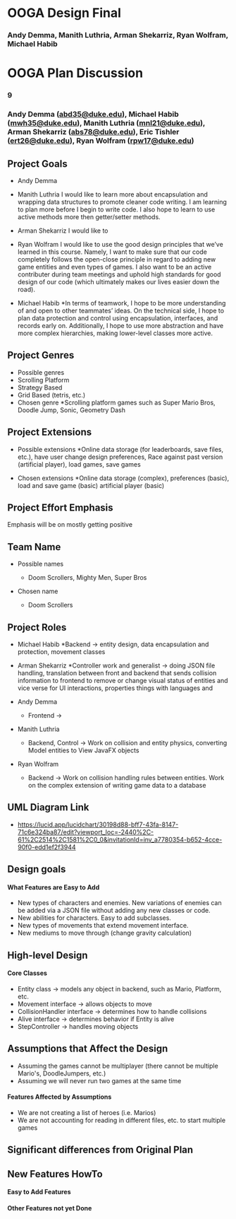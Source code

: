 # OOGA Design Final
### Andy Demma, Manith Luthria, Arman Shekarriz, Ryan Wolfram, Michael Habib

# OOGA Plan Discussion
### 9
### Andy Demma (abd35@duke.edu), Michael Habib (mwh35@duke.edu), Manith Luthria (mnl21@duke.edu), Arman Shekarriz (abs78@duke.edu), Eric Tishler (ert26@duke.edu), Ryan Wolfram (rpw17@duke.edu)



## Project Goals

* Andy Demma

* Manith Luthria
  I would like to learn more about encapsulation and wrapping data structures to promote cleaner code writing. I am learning to plan more before I begin to write code. I also hope to learn to use active methods more then getter/setter methods.

* Arman Shekarriz
  I would like to

* Ryan Wolfram
  I would like to use the good design principles that we’ve learned in this course. Namely, I want 
to make sure that our code completely follows the open-close principle in regard to adding new 
game entities and even types of games. I also want to be an active contributer during team
meetings and uphold high standards for good design of our code (which ultimately makes our lives
easier down the road).

* Michael Habib
  *In terms of teamwork, I hope to be more understanding of and open to other teammates’ ideas. On the technical side, I hope to plan data protection and control using encapsulation, interfaces, and records early on. Additionally, I hope to use more abstraction and have more complex hierarchies, making lower-level classes more active.


## Project Genres

* Possible genres
* Scrolling Platform
* Strategy Based
* Grid Based (tetris, etc.)
* Chosen genre
  *Scrolling platform games such as Super Mario Bros, Doodle Jump, Sonic, Geometry Dash

## Project Extensions

* Possible extensions
  *Online data storage (for leaderboards, save files, etc.), have user change design preferences, Race against past version (artificial player), load games, save games

* Chosen extensions
  *Online data storage (complex), preferences (basic), load and save game (basic) artificial player (basic)

## Project Effort Emphasis

Emphasis will be on mostly getting positive


## Team Name

* Possible names
    * Doom Scrollers, Mighty Men, Super Bros

* Chosen name
    * Doom Scrollers


## Project Roles

* Michael Habib
  *Backend -> entity design, data encapsulation and protection, movement classes

* Arman Shekarriz
  *Controller work and generalist -> doing JSON file handling, translation between front and backend that sends collision information to frontend to remove or change visual status of entities and vice verse for UI interactions, properties things with languages and

* Andy Demma
    * Frontend ->


* Manith Luthria
    * Backend, Control -> Work on collision and entity physics, converting Model entities to View JavaFX objects


* Ryan Wolfram
  * Backend -> Work on collision handling rules between entities. Work on the complex extension of writing game data to a database


## UML Diagram Link
* https://lucid.app/lucidchart/30198d88-bff7-43fa-8147-71c6e324ba87/edit?viewport_loc=-2440%2C-61%2C2514%2C1581%2C0_0&invitationId=inv_a7780354-b652-4cce-90f0-edd1ef2f3944

## Design goals

#### What Features are Easy to Add
* New types of characters and enemies. New variations of enemies can be added via a JSON file without 
adding any new classes or code.
* New abilities for characters. Easy to add subclasses.
* New types of movements that extend movement interface.
* New mediums to move through (change gravity calculation)

## High-level Design

#### Core Classes
* Entity class -> models any object in backend, such as Mario, Platform, etc.
* Movement interface -> allows objects to move
* CollisionHandler interface -> determines how to handle collisions
* Alive interface -> determines behavior if Entity is alive
* StepController -> handles moving objects

## Assumptions that Affect the Design
* Assuming the games cannot be multiplayer (there cannot be multiple Mario's, DoodleJumpers, etc.)
* Assuming we will never run two games at the same time
#### Features Affected by Assumptions
* We are not creating a list of heroes (i.e. Marios) 
* We are not accounting for reading in different files, etc. to start multiple games

## Significant differences from Original Plan


## New Features HowTo

#### Easy to Add Features

#### Other Features not yet Done

